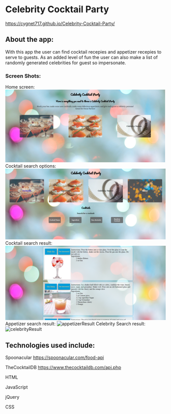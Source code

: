 # Celebrity Cocktail Party
https://cygnet717.github.io/Celebrity-Cocktail-Party/

## About the app:

With this app the user can find cocktail recepies and appetizer recepies to serve to guests.  As an added level of fun the user can also make a list of randomly generated celebrities for guest so impersonate.

### Screen Shots: 

Home screen:
![homescreen](/screenshots/homepage.png)
Cocktail search options:
![cocktailSearch](/screenshots/cocktailSearchOptions.png)
Cocktail search result:
![cocktailResult](/screenshots/drinkResults.png)
Appetizer search result:
![appetizerResult](appetizerResults.png)
Celebrity Search result:
![celebrityResult](celebrityNames.png) 

## Technologies used include:

Spoonacular  https://spoonacular.com/food-api

TheCocktailDB https://www.thecocktaildb.com/api.php

HTML

JavaScript

jQuery

CSS